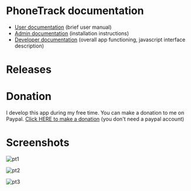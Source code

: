 # PhoneTrack documentation

* [User documentation](userdoc) (brief user manual)
* [Admin documentation](admindoc) (installation instructions)
* [Developer documentation](devdoc) (overall app functioning, javascript interface description)

# Releases


# Donation

I develop this app during my free time. You can make a donation to me on Paypal. [Click HERE to make a donation](https://www.paypal.com/cgi-bin/webscr?cmd=_s-xclick&hosted_button_id=66PALMY8SF5JE) (you don't need a paypal account)

# Screenshots

![pt1](/uploads/9f938f4b8948cbb8e574da02867a818e/pt1.jpeg)

![pt2](/uploads/e3a1fca943cd23071a3fb22b77703cbd/pt2.jpeg)

![pt3](/uploads/97b3e41c3fa49ddebee52c3d9de540c7/pt3.jpeg)
